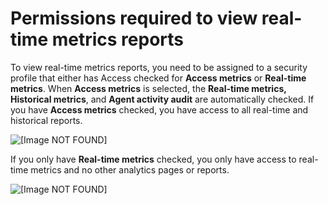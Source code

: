 # Permissions required to view real\-time metrics reports<a name="rtm-permissions"></a>

To view real\-time metrics reports, you need to be assigned to a security profile that either has Access checked for **Access metrics** or **Real\-time metrics**\. When **Access metrics** is selected, the **Real\-time metrics, Historical metrics**, and **Agent activity audit** are automatically checked\. If you have **Access metrics** checked, you have access to all real\-time and historical reports\.

![\[Image NOT FOUND\]](http://docs.aws.amazon.com/connect/latest/adminguide/images/permissions-create-and-share-reports.png)

If you only have **Real\-time metrics** checked, you only have access to real\-time metrics and no other analytics pages or reports\.

![\[Image NOT FOUND\]](http://docs.aws.amazon.com/connect/latest/adminguide/images/permissions-create-and-share-reports-2.png)